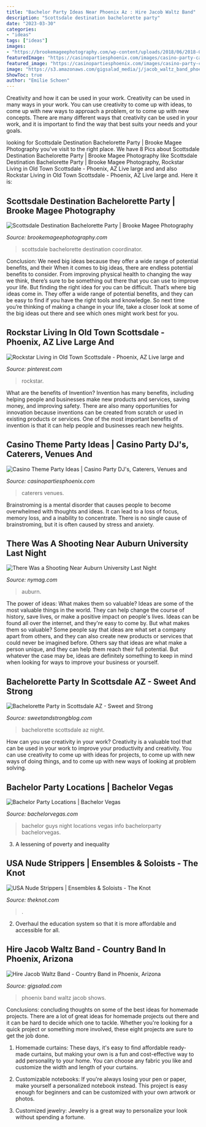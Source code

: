```yaml
---
title: "Bachelor Party Ideas Near Phoenix Az : Hire Jacob Waltz Band"
description: "Scottsdale destination bachelorette party"
date: "2023-03-30"
categories:
- "ideas"
tags: ["ideas"]
images:
- "https://brookemageephotography.com/wp-content/uploads/2018/06/2018-06-25_0005.jpg"
featuredImage: "https://casinopartiesphoenix.com/images/casino-party-caterers.jpg"
featured_image: "https://casinopartiesphoenix.com/images/casino-party-caterers.jpg"
image: "https://s3.amazonaws.com/gigsalad_media/j/jacob_waltz_band_phoenix/54c00c236c2b7.jpg"
ShowToc: true
author: "Emilie Schoen"
---
```



Creativity and how it can be used in your work.
Creativity can be used in many ways in your work. You can use creativity to come up with ideas, to come up with new ways to approach a problem, or to come up with new concepts. There are many different ways that creativity can be used in your work, and it is important to find the way that best suits your needs and your goals.

	

		
looking for Scottsdale Destination Bachelorette Party | Brooke Magee Photography you've visit to the right place. We have 8 Pics about Scottsdale Destination Bachelorette Party | Brooke Magee Photography like Scottsdale Destination Bachelorette Party | Brooke Magee Photography, Rockstar Living in Old Town Scottsdale - Phoenix, AZ Live large and and also Rockstar Living in Old Town Scottsdale - Phoenix, AZ Live large and. Here it is:
		
    
## Scottsdale Destination Bachelorette Party | Brooke Magee Photography

<img loading=lazy src="https://brookemageephotography.com/wp-content/uploads/2018/06/2018-06-25_0005.jpg" onerror="this.onerror=null;this.src='https://tse4.mm.bing.net/th?id=OIP.uEf4FVnbWfcphfSHCIzayAHaE-&amp;pid=15.1';" alt="Scottsdale Destination Bachelorette Party | Brooke Magee Photography">

_Source: brookemageephotography.com_

>scottsdale bachelorette destination coordinator. 

	

Conclusion: We need big ideas because they offer a wide range of potential benefits, and their
When it comes to big ideas, there are endless potential benefits to consider. From improving physical health to changing the way we think, there’s sure to be something out there that you can use to improve your life. But finding the right idea for you can be difficult. That’s where big ideas come in. They offer a wide range of potential benefits, and they can be easy to find if you have the right tools and knowledge. So next time you’re thinking of making a change in your life, take a closer look at some of the big ideas out there and see which ones might work best for you.

    
## Rockstar Living In Old Town Scottsdale - Phoenix, AZ Live Large And

<img loading=lazy src="https://i.pinimg.com/originals/f5/c2/71/f5c271e54c7b3e14777ecbc7447bf1dd.jpg" onerror="this.onerror=null;this.src='https://tse2.mm.bing.net/th?id=OIP.hHVboB5KLmlFKoWBNIPh3QHaE6&amp;pid=15.1';" alt="Rockstar Living in Old Town Scottsdale - Phoenix, AZ Live large and">

_Source: pinterest.com_

>rockstar. 

	

What are the benefits of Invention?
Invention has many benefits, including helping people and businesses make new products and services, saving money, and improving safety. There are also many opportunities for innovation because inventions can be created from scratch or used in existing products or services. One of the most important benefits of invention is that it can help people and businesses reach new heights.

    
## Casino Theme Party Ideas | Casino Party DJ&#039;s, Caterers, Venues And

<img loading=lazy src="https://casinopartiesphoenix.com/images/casino-party-caterers.jpg" onerror="this.onerror=null;this.src='https://tse3.mm.bing.net/th?id=OIP.jHCbZ7O49sehGBOO8k_dvAHaFj&amp;pid=15.1';" alt="Casino Theme Party Ideas | Casino Party DJ&#039;s, Caterers, Venues and">

_Source: casinopartiesphoenix.com_

>caterers venues. 

	

Brainstroming is a mental disorder that causes people to become overwhelmed with thoughts and ideas. It can lead to a loss of focus, memory loss, and a inability to concentrate. There is no single cause of brainstroming, but it is often caused by stress and anxiety.

    
## There Was A Shooting Near Auburn University Last Night

<img loading=lazy src="https://pyxis.nymag.com/v1/imgs/e0e/57b/a4e795be16eb3c8f5fc8fa9f98dc0c44fe-10-Auburn.1x.rsocial.w1200.jpg" onerror="this.onerror=null;this.src='https://tse3.mm.bing.net/th?id=OIP.tAz1boiwACKI1j9l8kEFxgHaD4&amp;pid=15.1';" alt="There Was a Shooting Near Auburn University Last Night">

_Source: nymag.com_

>auburn. 

	

The power of ideas: What makes them so valuable?
Ideas are some of the most valuable things in the world. They can help change the course of history, save lives, or make a positive impact on people's lives. Ideas can be found all over the internet, and they're easy to come by. But what makes them so valuable? Some people say that ideas are what set a company apart from others, and they can also create new products or services that could never be imagined before. Others say that ideas are what make a person unique, and they can help them reach their full potential. But whatever the case may be, ideas are definitely something to keep in mind when looking for ways to improve your business or yourself.

    
## Bachelorette Party In Scottsdale AZ - Sweet And Strong

<img loading=lazy src="http://sweetandstrongblog.com/wp-content/uploads/2018/07/IMG_0102.jpeg" onerror="this.onerror=null;this.src='https://tse1.mm.bing.net/th?id=OIP.NVzy1jL2ubfgL1H2VjUgoQHaFj&amp;pid=15.1';" alt="Bachelorette Party in Scottsdale AZ - Sweet and Strong">

_Source: sweetandstrongblog.com_

>bachelorette scottsdale az night. 

	

How can you use creativity in your work?
Creativity is a valuable tool that can be used in your work to improve your productivity and creativity. You can use creativity to come up with ideas for projects, to come up with new ways of doing things, and to come up with new ways of looking at problem solving.

    
## Bachelor Party Locations | Bachelor Vegas

<img loading=lazy src="http://www.bachelorvegas.com/bachelorparty/bachelor-party-guys-night-out.jpg" onerror="this.onerror=null;this.src='https://tse3.mm.bing.net/th?id=OIP.Ag0zhC-So1JBOI93ZGVnPwHaD4&amp;pid=15.1';" alt="Bachelor Party Locations | Bachelor Vegas">

_Source: bachelorvegas.com_

>bachelor guys night locations vegas info bachelorparty bachelorvegas. 

	

3. A lessening of poverty and inequality 

    
## USA Nude Strippers | Ensembles &amp; Soloists - The Knot

<img loading=lazy src="https://media-api.xogrp.com/images/a8f9b329-59ac-498f-af1f-20e48c30240d~rs_478.480" onerror="this.onerror=null;this.src='https://tse1.mm.bing.net/th?id=OIP.u8y11On1SstUJsTdnyesrQHaHb&amp;pid=15.1';" alt="USA Nude Strippers | Ensembles &amp; Soloists - The Knot">

_Source: theknot.com_

>. 

	

2. Overhaul the education system so that it is more affordable and accessible for all.

    
## Hire Jacob Waltz Band - Country Band In Phoenix, Arizona

<img loading=lazy src="https://s3.amazonaws.com/gigsalad_media/j/jacob_waltz_band_phoenix/54c00c236c2b7.jpg" onerror="this.onerror=null;this.src='https://tse4.mm.bing.net/th?id=OIP.T-um6wtzABC6MFvIe0DT1QHaEv&amp;pid=15.1';" alt="Hire Jacob Waltz Band - Country Band in Phoenix, Arizona">

_Source: gigsalad.com_

>phoenix band waltz jacob shows. 

	

Conclusions: concluding thoughts on some of the best ideas for homemade projects.
There are a lot of great ideas for homemade projects out there and it can be hard to decide which one to tackle. Whether you're looking for a quick project or something more involved, these eight projects are sure to get the job done. 
1. Homemade curtains: These days, it's easy to find affordable ready-made curtains, but making your own is a fun and cost-effective way to add personality to your home. You can choose any fabric you like and customize the width and length of your curtains.

2. Customizable notebooks: If you're always losing your pen or paper, make yourself a personalized notebook instead. This project is easy enough for beginners and can be customized with your own artwork or photos.

3. Customized jewelry: Jewelry is a great way to personalize your look without spending a fortune.

